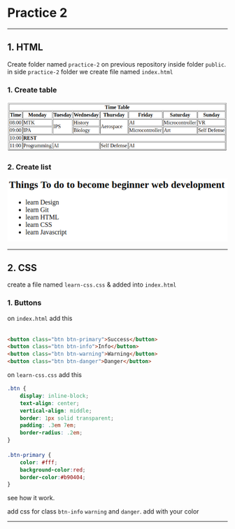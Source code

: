 # Practice 2

---

## 1. HTML
Create folder named `practice-2` on previous repository inside folder `public`. in side `practice-2` folder we create file named `index.html`

### 1. Create table

![](./assets/time-table.png)

### 2. Create list

![](./assets/list-become-beginner-web-developer.png)

---

## 2. CSS
create a file named `learn-css.css` & added into `index.html`

### 1. Buttons

on `index.html` add this

```html

<button class="btn btn-primary">Success</button>
<button class="btn btn-info">Info</button>
<button class="btn btn-warning">Warning</button>
<button class="btn btn-danger">Danger</button>

```

on `learn-css.css` add this

```css
.btn {
    display: inline-block;
    text-align: center;
    vertical-align: middle;
    border: 1px solid transparent;
    padding: .3em 7em;
    border-radius: .2em;
}

.btn-primary {
    color: #fff;
    background-color:red;
    border-color:#b90404;
}
```

see how it work.

add css for class `btn-info` `warning` and `danger`. add with your color

---
